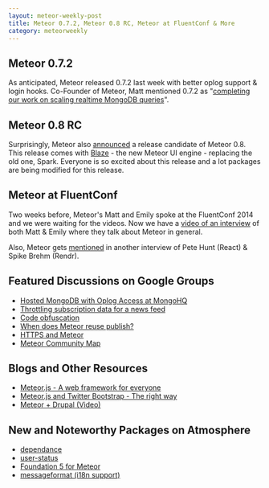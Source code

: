 ```yaml
---
layout: meteor-weekly-post
title: Meteor 0.7.2, Meteor 0.8 RC, Meteor at FluentConf & More
category: meteorweekly
---
```


## Meteor 0.7.2

As anticipated, Meteor released 0.7.2 last week with better oplog support & login hooks. Co-Founder of Meteor, Matt mentioned 0.7.2 as "[completing our work on scaling realtime MongoDB queries](https://www.meteor.com/blog/2014/03/18/meteor-072-scaling-realtime-mongodb)".

## Meteor 0.8 RC

Surprisingly, Meteor also [announced](https://groups.google.com/forum/#!topic/meteor-talk/2w0TJF6k3kw) a release candidate of Meteor 0.8. This release comes with [Blaze](https://github.com/meteor/meteor/wiki/Using-Blaze) - the new Meteor UI engine - replacing the old one, Spark. Everyone is so excited about this release and a lot packages are being modified for this release.

## Meteor at FluentConf

Two weeks before, Meteor's Matt and Emily spoke at the FluentConf 2014 and we were waiting for the videos. Now we have a [video of an interview](https://www.youtube.com/watch?v=tObIpzqW4Aw) of both Matt & Emily where they talk about Meteor in general. 

Also, Meteor gets [mentioned](https://www.youtube.com/watch?v=KXEakCuiP2A&feature=youtu.be&t=8m22s) in another interview of Pete Hunt (React) & Spike Brehm (Rendr).

## Featured Discussions on Google Groups

* [Hosted MongoDB with Oplog Access at MongoHQ](https://groups.google.com/forum/#!msg/meteor-talk/HXHX_T6xNsI/u0nG-os0LjoJ)
* [Throttling subscription data for a news feed](https://groups.google.com/forum/#!topic/meteor-talk/gWCjx-9x0_M)
* [Code obfuscation](https://groups.google.com/forum/#!topic/meteor-talk/2Lz8fHU9m2c)
* [When does Meteor reuse publish?](https://groups.google.com/forum/#!topic/meteor-talk/IVu3N3oj6rE)
* [HTTPS and Meteor](https://groups.google.com/forum/#!topic/meteor-talk/OLmn04jiUNo)
* [Meteor Community Map](https://groups.google.com/forum/#!topic/meteor-talk/e43paIjl0z0)

## Blogs and Other Resources

* [Meteor.js - A web framework for everyone](http://meteorhacks.com/meteor-js-web-framework-for-everyone.html)
* [Meteor.js and Twitter Bootstrap - The right way](http://www.manuel-schoebel.com/blog/meteorjs-and-twitter-bootstrap---the-right-way)
* [Meteor + Drupal (Video)](https://www.youtube.com/watch?v=AMjO9JIAGw8&list=UU2Uy0Ch-UzET0RecJx0SdRQ)

## New and Noteworthy Packages on Atmosphere

* [dependance](https://atmosphere.meteor.com/package/dependance)
* [user-status](https://atmosphere.meteor.com/package/user-status)
* [Foundation 5 for Meteor](https://atmosphere.meteor.com/package/zf5)
* [messageformat (i18n support)](https://atmosphere.meteor.com/package/messageformat)
